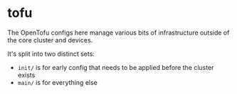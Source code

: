 # tofu

The OpenTofu configs here manage various bits of infrastructure outside of the core cluster and devices.

It's split into two distinct sets:

 * `init/` is for early config that needs to be applied before the cluster exists
 * `main/` is for everything else
